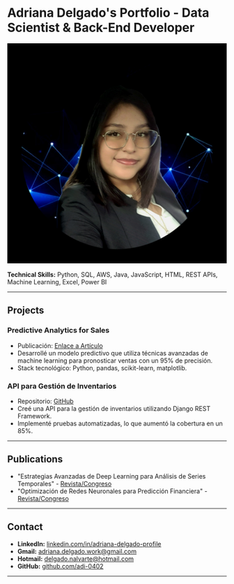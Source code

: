 # Adriana Delgado's Portfolio - Data Scientist & Back-End Developer

![Profile Picture](assets/img/cv.jpeg)

**Technical Skills:** Python, SQL, AWS, Java, JavaScript, HTML, REST APIs, Machine Learning, Excel, Power BI

---

## Projects

### **Predictive Analytics for Sales**
- Publicación: [Enlace a Artículo](#)
- Desarrollé un modelo predictivo que utiliza técnicas avanzadas de machine learning para pronosticar ventas con un 95% de precisión.
- Stack tecnológico: Python, pandas, scikit-learn, matplotlib.

### **API para Gestión de Inventarios**
- Repositorio: [GitHub](https://github.com/tuusuario/proyecto-inventario)
- Creé una API para la gestión de inventarios utilizando Django REST Framework.
- Implementé pruebas automatizadas, lo que aumentó la cobertura en un 85%.

---

## Publications
- "Estrategias Avanzadas de Deep Learning para Análisis de Series Temporales" - [Revista/Congreso](#)
- "Optimización de Redes Neuronales para Predicción Financiera" - [Revista/Congreso](#)

---

## Contact
- **LinkedIn:** [linkedin.com/in/adriana-delgado-profile](https://linkedin.com/in/adriana-delgado-profile)
- **Gmail:** [adriana.delgado.work@gmail.com](mailto:adriana.delgado.work@gmail.com)
- **Hotmail:** [delgado.nalvarte@hotmail.com](mailto:delgado.nalvarte@hotmail.com)
- **GitHub:** [github.com/adi-0402](https://github.com/adi-0402)

---
